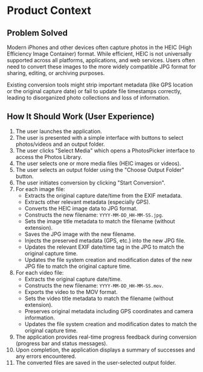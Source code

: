 # Product Context

## Problem Solved

Modern iPhones and other devices often capture photos in the HEIC (High Efficiency Image Container) format. While efficient, HEIC is not universally supported across all platforms, applications, and web services. Users often need to convert these images to the more widely compatible JPG format for sharing, editing, or archiving purposes.

Existing conversion tools might strip important metadata (like GPS location or the original capture date) or fail to update file timestamps correctly, leading to disorganized photo collections and loss of information.

## How It Should Work (User Experience)

1.  The user launches the application.
2.  The user is presented with a simple interface with buttons to select photos/videos and an output folder.
3.  The user clicks "Select Media" which opens a PhotosPicker interface to access the Photos Library.
4.  The user selects one or more media files (HEIC images or videos).
5.  The user selects an output folder using the "Choose Output Folder" button.
6.  The user initiates conversion by clicking "Start Conversion".
7.  For each image file:
    *   Extracts the original capture date/time from the EXIF metadata.
    *   Extracts other relevant metadata (especially GPS).
    *   Converts the HEIC image data to JPG format.
    *   Constructs the new filename: `YYYY-MM-DD_HH-MM-SS.jpg`.
    *   Sets the image title metadata to match the filename (without extension).
    *   Saves the JPG image with the new filename.
    *   Injects the preserved metadata (GPS, etc.) into the new JPG file.
    *   Updates the relevant EXIF date/time tag in the JPG to match the original capture time.
    *   Updates the file system creation and modification dates of the new JPG file to match the original capture time.
8.  For each video file:
    *   Extracts the original capture date/time.
    *   Constructs the new filename: `YYYY-MM-DD_HH-MM-SS.mov`.
    *   Exports the video to the MOV format.
    *   Sets the video title metadata to match the filename (without extension).
    *   Preserves original metadata including GPS coordinates and camera information.
    *   Updates the file system creation and modification dates to match the original capture time.
9.  The application provides real-time progress feedback during conversion (progress bar and status messages).
10. Upon completion, the application displays a summary of successes and any errors encountered.
11. The converted files are saved in the user-selected output folder. 